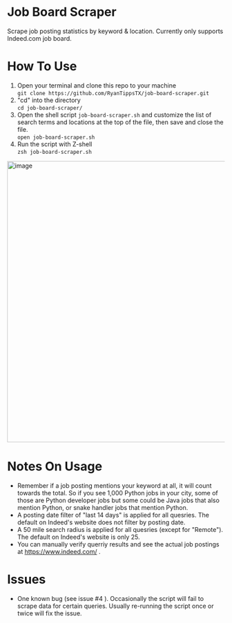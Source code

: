 # Job Board Scraper
Scrape job posting statistics by keyword &amp; location.
Currently only supports Indeed.com job board.

# How To Use
1. Open your terminal and clone this repo to your machine  
```git clone https://github.com/RyanTippsTX/job-board-scraper.git```  
2. "cd" into the directory  
```cd job-board-scraper/```  
3. Open the shell script ```job-board-scraper.sh``` and customize the list of search terms and locations at the top of the file, then save and close the file.  
```open job-board-scraper.sh```  
4. Run the script with Z-shell  
```zsh job-board-scraper.sh```  
<img width="652" alt="image" src="https://user-images.githubusercontent.com/89077432/163337787-5512878a-c719-418b-9db4-135655c1f010.png">  

# Notes On Usage
- Remember if a job posting mentions your keyword at all, it will count towards the total. So if you see 1,000 Python jobs in your city, some of those are Python developer jobs but some could be Java jobs that also mention Python, or snake handler jobs that mention Python.
- A posting date filter of "last 14 days" is applied for all quesries. The default on Indeed's website does not filter by posting date. 
- A 50 mile search radius is applied for all quesries (except for "Remote"). The default on Indeed's website is only 25.
- You can manually verify querriy results and see the actual job postings at https://www.indeed.com/ .

# Issues
- One known bug (see issue #4 ). Occasionally the script will fail to scrape data for certain queries. Usually re-running the script once or twice will fix the issue. 
